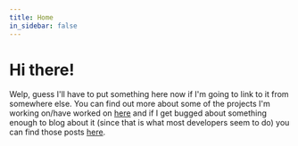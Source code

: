 ```yaml
---
title: Home
in_sidebar: false
---
```


# Hi there!

Welp, guess I'll have to put something here now if I'm going to link to it from somewhere else.
You can find out more about some of the projects I'm working on/have worked on [here](/projects) and if I get bugged about something enough to blog about it (since that is what most developers seem to do) you can find those posts [here](/blog).